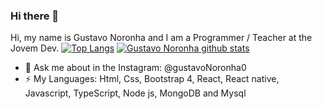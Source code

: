 ### Hi there 👋
Hi, my name is Gustavo Noronha and I am a Programmer / Teacher at the Jovem Dev.
[![Top Langs](https://github-readme-stats.vercel.app/api/top-langs/?username=GustavoNoronha)](https://github.com/GustavoNoronha/GustavoNoronha)
[![Gustavo Noronha github stats](https://github-readme-stats.vercel.app/api?username=GustavoNoronha&count_private=true&theme=dark)](https://github.com/GustavoNoronha/GustavoNoronha)


- 💬 Ask me about in the Instagram: @gustavoNoronha0
- ⚡ My Languages: Html, Css, Bootstrap 4, React, React native, Javascript, TypeScript, Node js, MongoDB and Mysql 

